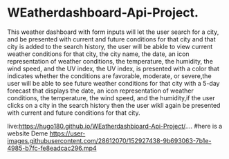 # WEatherdashboard-Api-Project.

This weather dashboard with form inputs will let the user
search for a city, and be presented with current and future conditions for that city and that city is added to the search history,
the user will be abkle to view current weather conditions for that city, the city name, the date, an icon representation of weather conditions, the temperature, the humidity, the wind speed, and the UV index, the UV index, is presented with a color that indicates whether the conditions are favorable, moderate, or severe,the  user will be able to see future weather conditions for that city with a 5-day forecast that displays the date, an icon representation of weather conditions, the temperature, the wind speed, and the humidity,if the user clicks on a city in the search history then the user wikll again be presented with current and future conditions for that city.


live:https://hugo180.github.io/WEatherdashbioard-Api-Project/....
#here is a website Deme
https://user-images.githubusercontent.com/28612070/152927438-9b693063-7b1e-4985-b7fc-fe8eadcac296.mp4



